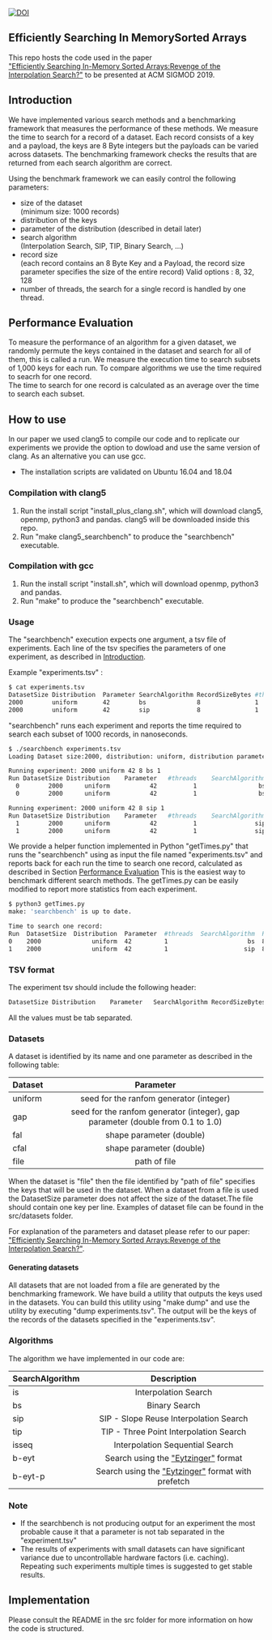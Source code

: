  [![DOI](https://zenodo.org/badge/DOI/10.5281/zenodo.3802579.svg)](https://doi.org/10.5281/zenodo.3802579)
## Efficiently Searching In MemorySorted Arrays           
This repo hosts the code used in the paper   
["Efficiently Searching In-Memory Sorted Arrays:Revenge of the Interpolation 
Search?"](http://pages.cs.wisc.edu/~chronis/files/efficiently_searching_sorted_arrays.pdf)
 to be presented at ACM SIGMOD 2019.

## Introduction
We have implemented various search methods and a benchmarking framework that
measures the performance of these methods. We measure the time to search for a
record of a dataset. Each record consists of a key and a payload, the keys are 
8 Byte integers but the payloads can be varied across datasets.
The benchmarking framework checks the results that are returned from each 
search algorithm are correct.

Using the benchmark framework we can easily control the following parameters:
+ size of the dataset  
  (minimum size: 1000 records)
+ distribution of the keys
+ parameter of the distribution (described in detail later)
+ search algorithm  
    (Interpolation Search, SIP, TIP, Binary Search, ...)  
+ record size  
    (each record contains an 8 Byte Key and a Payload, the record size parameter
     specifies the size of the entire record) 
     Valid options : 8, 32, 128
+ number of threads, the search for a single record is handled by one thread.

## Performance Evaluation
To measure the performance of an algorithm for a given dataset, we randomly
permute the keys contained in the dataset and search for all of them, this is
called a run.
We measure the execution time to search subsets of 1,000 keys for each run.
To compare algorithms we use the time required to seacrh for one record.  
The time to search for one record is calculated as an average over the time to 
search each subset.

## How to use
In our paper we used clang5 to compile our code and to replicate our experiments
we provide the option to dowload and use the same version of clang. As an alternative 
you can use gcc.
+ The installation scripts are validated on Ubuntu 16.04 and 18.04

### Compilation with clang5
1) Run the install script "install_plus_clang.sh", which will download clang5, openmp,
   python3 and pandas. clang5 will be downloaded inside this repo.
2) Run "make clang5_searchbench" to produce the "searchbench" executable.

### Compilation with gcc
1) Run the install script "install.sh", which will download openmp,
   python3 and pandas.
2) Run "make" to produce the "searchbench" executable.


### Usage
The "searchbench" execution expects one argument, a tsv file of
experiments. Each line of the tsv specifies the parameters of one experiment,
as described in  [Introduction](#introduction).

Example "experiments.tsv" :
```bash
$ cat experiments.tsv
DatasetSize Distribution  Parameter SearchAlgorithm RecordSizeBytes #threads
2000        uniform       42        bs              8               1
2000        uniform       42        sip             8               1
```
"searchbench" runs each experiment and reports the time required to search each 
subset of 1000 records, in nanoseconds.
```bash
$ ./searchbench experiments.tsv
Loading Dataset size:2000, distribution: uniform, distribution parameter: 42

Running experiment: 2000 uniform 42 8 bs 1
Run	DatasetSize	Distribution	Parameter	#threads	SearchAlgorithm	RecordSizeBytes	TimeNS	
  0	       2000	     uniform	       42	       1	             bs	              8	130.34	
  0	       2000	     uniform	       42	       1	             bs	              8	120.16	

Running experiment: 2000 uniform 42 8 sip 1
Run	DatasetSize	Distribution	Parameter	#threads	SearchAlgorithm	RecordSizeBytes	TimeNS	
  1	       2000	     uniform	       42	       1	            sip	              8	 77.27	
  1	       2000	     uniform	       42	       1	            sip	              8	65.243
```

We provide a helper function implemented in Python "getTimes.py" that
runs the "searchbench" using as input the file named "experiments.tsv" and reports back for each run
the time to search one record, calculated as described in Section [Performance Evaluation](#performance-evaluation)
This is the easiest way to benchmark different search methods. The getTimes.py can be easily modified to report more
statistics from each experiment.
```bash
$ python3 getTimes.py 
make: 'searchbench' is up to date.

Time to search one record:
Run  DatasetSize  Distribution  Parameter  #threads  SearchAlgorithm  RecordSizeBytes
0    2000              uniform  42         1                      bs  8                  112.695
1    2000              uniform  42         1                     sip  8                   64.251
```


### TSV format
The experiment tsv should include the following header:
```bash
DatasetSize	Distribution	Parameter	SearchAlgorithm	RecordSizeBytes	#threads
```
All the values must be tab separated.

### Datasets
A dataset is identified by its name and one parameter as described in the following table:

| Dataset       | Parameter                                                 |
| ------------- |:-------------:                                            |
| uniform       | seed for the ranfom generator (integer)                   |
| gap           | seed for the ranfom generator (integer), gap parameter (double from 0.1 to 1.0)  |
| fal           | shape parameter (double)                                  |
| cfal          | shape parameter (double)                                  |                   
| file          | path of file                                              |

When the dataset is "file" then the file identified by "path of file" specifies the keys that
will be used in the dataset. When a dataset from a file is used the DatasetSize parameter
does not affect the size of the dataset.The file should contain one key per line. 
Examples of dataset file can be found in the src/datasets folder.

For explanation of the parameters and dataset please refer to our paper:
["Efficiently Searching In-Memory Sorted Arrays:Revenge of the Interpolation 
Search?"](http://pages.cs.wisc.edu/~chronis/files/efficiently_searching_sorted_arrays.pdf).

#### Generating datasets
All datasets that are not loaded from a file are generated by the benchmarking framework.
We have build a utility that outputs the keys used in the datasets. You can
build this utility using "make dump" and use the utility by executing "dump experiments.tsv".
The output will be the keys of the records of the datasets specified
in the "experiments.tsv".

### Algorithms

The algorithm we have implemented in our code are:

| SearchAlgorithm       | Description                      |
| ------------- |:-------------:                  |
| is            | Interpolation Search            |
| bs            | Binary Search                    |
| sip           | SIP - Slope Reuse Interpolation Search    |
| tip           | TIP - Three Point Interpolation Search    |
| isseq         | Interpolation Sequential Search |
| b-eyt         | Search using the ["Eytzinger"](https://dl.acm.org/citation.cfm?doid=3047249.3053370) format |
| b-eyt-p         | Search using the ["Eytzinger"](https://dl.acm.org/citation.cfm?doid=3047249.3053370) format with prefetch |


### Note
+ If the searchbench is not producing output for an experiment the most probable cause it that a parameter is not
tab separated in the "experiment.tsv"
+ The results of experiments with small datasets can have significant variance due to uncontrollable hardware factors (i.e. caching). Repeating such experiments multiple times is suggested to get stable results.    


## Implementation
Please consult the README in the src folder for more information on how the code is structured.
